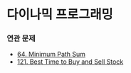 # 다이나믹 프로그래밍

### 연관 문제
- [64. Minimum Path Sum](https://github.com/hanbee1005/AlgorithmStudy/blob/master/Leetcode/202303/MinimumPathSum_64.java)
- [121. Best Time to Buy and Sell Stock](https://github.com/hanbee1005/AlgorithmStudy/blob/master/Leetcode/202303/BestTimeToBuyAndSellStock_121.java)
